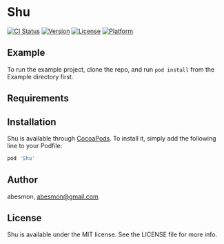 # Shu

[![CI Status](https://img.shields.io/travis/abesmon/Shu.svg?style=flat)](https://travis-ci.org/abesmon/Shu)
[![Version](https://img.shields.io/cocoapods/v/Shu.svg?style=flat)](https://cocoapods.org/pods/Shu)
[![License](https://img.shields.io/cocoapods/l/Shu.svg?style=flat)](https://cocoapods.org/pods/Shu)
[![Platform](https://img.shields.io/cocoapods/p/Shu.svg?style=flat)](https://cocoapods.org/pods/Shu)

## Example

To run the example project, clone the repo, and run `pod install` from the Example directory first.

## Requirements

## Installation

Shu is available through [CocoaPods](https://cocoapods.org). To install
it, simply add the following line to your Podfile:

```ruby
pod 'Shu'
```

## Author

abesmon, abesmon@gmail.com

## License

Shu is available under the MIT license. See the LICENSE file for more info.
